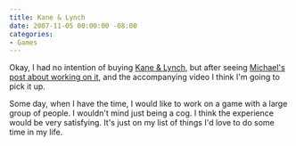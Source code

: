```yaml
---
title: Kane & Lynch
date: 2007-11-05 00:00:00 -08:00
categories:
- Games
---
```


<p>Okay, I had no intention of buying <a href="http://www.gamespot.com/xbox360/action/kanelynchdeadmen/index.html">Kane &amp; Lynch</a>, but after seeing <a href="http://binarybonsai.com/archives/2007/11/05/what-i-do/">Michael's post about working on it</a>, and the accompanying video I think I'm going to pick it up.</p>

<p>Some day, when I have the time, I would like to work on a game with a large group of people. I wouldn't mind just being a cog. I think the experience would be very satisfying. It's just on my list of things I'd love to do some time in my life.</p>
